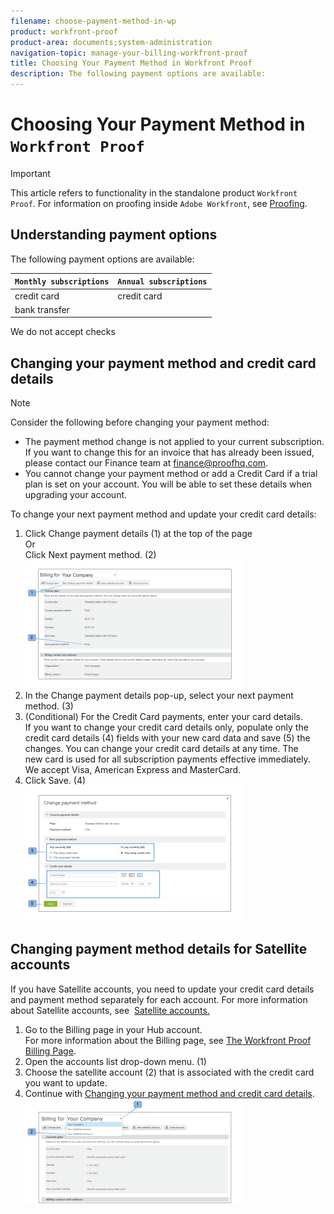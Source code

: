```yaml
---
filename: choose-payment-method-in-wp
product: workfront-proof
product-area: documents;system-administration
navigation-topic: manage-your-billing-workfront-proof
title: Choosing Your Payment Method in Workfront Proof
description: The following payment options are available:
---
```


# Choosing Your Payment Method in `Workfront Proof`

>[!IMPORTANT]
>
>This article refers to functionality in the standalone product `Workfront Proof`. For information on proofing inside `Adobe Workfront`, see [Proofing](../../../review-and-approve-work/proofing/proofing.md).

## Understanding payment options

The following payment options are available:

| `Monthly subscriptions`  | `Annual subscriptions`  |
|---|---|
| credit card |credit card |
| bank transfer |

We do not accept checks

## Changing your payment method and credit&nbsp;card details

>[!NOTE]
>
>Consider the following before changing your payment method: 
>
>* The payment method change is not applied to your current subscription. If you&nbsp;want to change this for an invoice that has already been issued, please contact our Finance team at [finance@proofhq.com](mailto:finance@proofhq.com). 
>* You cannot change your payment method or add a Credit Card if a trial plan is set on your account. You will be able to set these&nbsp;details when upgrading your account. 
>

To change your next payment method and update your credit card details:

<ol> 
 <li value="1">Click <span class="bold">Change payment details</span> (1) at the top of the page<br>Or<br>Click&nbsp;<span class="bold">Next payment method</span>.&nbsp;(2)<br><img src="assets/payment-and-cc-details1-350x205.png" alt="Payment_and_CC_details1.png" style="width: 350;height: 205;"></li> 
 <li value="2">In the&nbsp;<span class="bold">Change payment details</span>&nbsp;pop-up, select your next payment method. (3)</li> 
 <li value="3">(Conditional)&nbsp;For the Credit Card payments, enter your card details.<br>If you want to change your credit card details only, populate only the credit card details (4) fields with your new card data and save (5) the changes.&nbsp;You can change your credit card details at any time. The new&nbsp;card&nbsp;is used for all subscription payments effective immediately.<br>We accept Visa, American Express and MasterCard.</li> 
 <li value="4">Click <span class="bold">Save</span>. (4)<br><img src="assets/payment-and-cc-details-350x217.png" alt="Payment_and_CC_details.png" style="width: 350;height: 217;"></li> 
</ol>

## Changing payment method&nbsp;details for Satellite accounts

If you have Satellite accounts, you need to update your credit card details and payment method separately for each account. For more information about Satellite accounts, see&nbsp; [Satellite accounts.](https://support.workfront.com/hc/en-us/sections/115000921108-Satellite-accounts)

<ol> 
 <li value="1">Go to the Billing page in your Hub account. <br>For more information about the Billing page, see <a href="../../../workfront-proof/wp-billingsettings/manage-your-billing/wp-billing-page.md" class="MCXref xref">The Workfront Proof Billing Page</a>.</li> 
 <li value="2">Open the accounts list drop-down menu. (1)</li> 
 <li value="3">Choose the satellite account (2) that is associated with the credit card you want to update.</li> 
 <li value="4">Continue with <a href="#change-your-payment-method-and-credit-card-details" class="MCXref xref">Changing your payment method and credit&nbsp;card details</a>.<br><img src="assets/satellite-account-billing-page-350x167.png" alt="Satellite_Account_Billing_Page.png" style="width: 350;height: 167;"></li> 
</ol>

